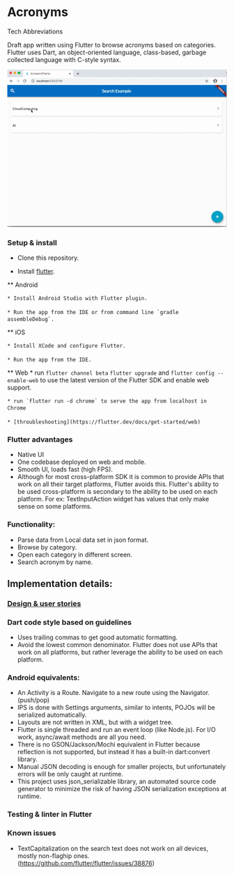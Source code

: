 # Acronyms
Tech Abbreviations

Draft app written using Flutter to browse acronyms based on categories.
Flutter uses Dart, an object-oriented language, class-based, garbage collected language with C-style syntax.

![web](https://github.com/emmaChristine/Acronyms/blob/master/screenshots/web.gif?raw=true)


### Setup & install

* Clone this repository.

* Install [flutter](https://flutter.dev/docs/get-started/install/macos).

** Android

	* Install Android Studio with Flutter plugin.

	* Run the app from the IDE or from command line `gradle assembleDebug`.

** iOS

	* Install XCode and configure Flutter.

	* Run the app from the IDE.

** Web
	* run `flutter channel beta` `flutter upgrade` and `flutter config --enable-web` to use the latest version of the Flutter SDK and enable web support.

	* run `flutter run -d chrome` to serve the app from localhost in Chrome

	* [throubleshooting](https://flutter.dev/docs/get-started/web)


### Flutter advantages

* Native UI
* One codebase deployed on web and mobile.
* Smooth UI, loads fast (high FPS).
* Although for most cross-platform SDK it is common to provide APIs that work on all their target platforms, Flutter avoids this. Flutter's ability to be used cross-platform is secondary to the ability to be used on each platform. For ex: TextInputAction widget has values that only make sense on some platforms.

### Functionality:

- Parse data from Local data set in json format.
- Browse by category.
- Open each category in different screen.
- Search acronym by name.


## Implementation details:


### [Design & user stories ](https://www.figma.com/file/fihPfODpkticU4brhVmFf8/Acronyms?node-id=1%3A2)


### Dart code style based on guidelines

- Uses trailing commas to get good automatic formatting.
- Avoid the lowest common denominator. Flutter does not use APIs that work on all platforms, but rather leverage the ability to be used on each platform.


### Android equivalents:
- An Activity is a Route. Navigate to a new route using the Navigator. (push/pop)
- IPS is done with Settings arguments, similar to intents, POJOs will be serialized automatically.
- Layouts are not written in XML, but with a widget tree.
- Flutter is single threaded and run an event loop (like Node.js). For I/O work, async/await methods are all you need.
- There is no GSON/Jackson/Mochi equivalent in Flutter because reflection is not supported, but instead it has a built-in dart:convert library.
- Manual JSON decoding is enough for smaller projects, but unfortunately errors will be only caught at runtime.
- This project uses json_serializable library, an automated source code generator to minimize the risk of having JSON serialization exceptions at runtime.


### Testing & linter in Flutter


### Known issues

- TextCapitalization on the search text does not work on all devices, mostly non-flaghip ones. (https://github.com/flutter/flutter/issues/38876)











